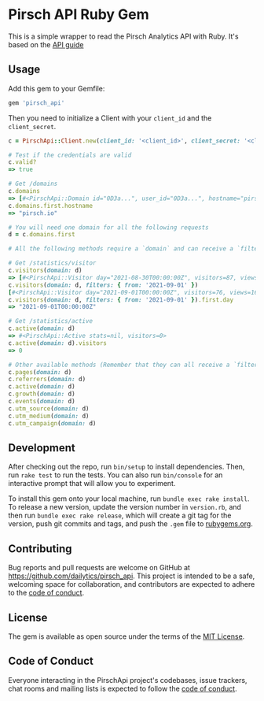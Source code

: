 # Pirsch API Ruby Gem
This is a simple wrapper to read the Pirsch Analytics API with Ruby.
It's based on the [API guide](https://docs.pirsch.io/api-sdks/api/)

## Usage
Add this gem to your Gemfile:
```rb
gem 'pirsch_api'
```
Then you need to initialize a Client with your `client_id` and the `client_secret`.
```rb
c = PirschApi::Client.new(client_id: '<client_id>', client_secret: '<client_secret>') 

# Test if the credentials are valid
c.valid?
=> true

# Get /domains
c.domains
=> [#<PirschApi::Domain id="0D3a...", user_id="0D3a...", hostname="pirsch.io", subdomain="pirsch", ... >]
c.domains.first.hostname
=> "pirsch.io"

# You will need one domain for all the following requests
d = c.domains.first

# All the following methods require a `domain` and can receive a `filters` hash

# Get /statistics/visitor
c.visitors(domain: d)
=> [#<PirschApi::Visitor day="2021-08-30T00:00:00Z", visitors=87, views=200, sessions=125, bounces=53, bounce_rate=0.6091954022988506>, #<PirschApi::Visitor day="2021-08-31T00:00:00Z", visitors=77, views=159, sessions=113, bounces=49, bounce_rate=0.6363636363636364>, #<PirschApi::Visitor day="2021-09-01T00:00:00Z", visitors=76, views=161, sessions=110, bounces=48, bounce_rate=0.631578947368421>, #<PirschApi::Visitor day="2021-09-02T00:00:00Z", visitors=79, views=152, sessions=130, bounces=52, bounce_rate=0.6582278481012658>, #<PirschApi::Visitor day="2021-09-03T00:00:00Z", visitors=53, views=109, sessions=68, bounces=26, bounce_rate=0.49056603773584906>, #<PirschApi::Visitor day="2021-09-04T00:00:00Z", visitors=54, views=126, sessions=71, bounces=31, bounce_rate=0.5740740740740741>, #<PirschApi::Visitor day="2021-09-05T00:00:00Z", visitors=116, views=202, sessions=131, bounces=84, bounce_rate=0.7241379310344828>, #<PirschApi::Visitor day="2021-09-06T00:00:00Z", visitors=1, views=1, sessions=1, bounces=1, bounce_rate=1>]
c.visitors(domain: d, filters: { from: '2021-09-01' })
[#<PirschApi::Visitor day="2021-09-01T00:00:00Z", visitors=76, views=161, sessions=110, bounces=48, bounce_rate=0.631578947368421>, #<PirschApi::Visitor day="2021-09-02T00:00:00Z", visitors=79, views=152, sessions=130, bounces=52, bounce_rate=0.6582278481012658>, #<PirschApi::Visitor day="2021-09-03T00:00:00Z", visitors=53, views=109, sessions=68, bounces=26, bounce_rate=0.49056603773584906>, #<PirschApi::Visitor day="2021-09-04T00:00:00Z", visitors=54, views=126, sessions=71, bounces=31, bounce_rate=0.5740740740740741>, #<PirschApi::Visitor day="2021-09-05T00:00:00Z", visitors=116, views=202, sessions=131, bounces=84, bounce_rate=0.7241379310344828>, #<PirschApi::Visitor day="2021-09-06T00:00:00Z", visitors=1, views=1, sessions=1, bounces=1, bounce_rate=1>]
c.visitors(domain: d, filters: { from: '2021-09-01' }).first.day
=> "2021-09-01T00:00:00Z"

# Get /statistics/active
c.active(domain: d)
=> #<PirschApi::Active stats=nil, visitors=0>
c.active(domain: d).visitors
=> 0

# Other available methods (Remember that they can all receive a `filters` hash)
c.pages(domain: d)
c.referrers(domain: d)
c.active(domain: d)
c.growth(domain: d)
c.events(domain: d)
c.utm_source(domain: d)
c.utm_medium(domain: d)
c.utm_campaign(domain: d)
```


## Development

After checking out the repo, run `bin/setup` to install dependencies. Then, run `rake test` to run the tests. You can also run `bin/console` for an interactive prompt that will allow you to experiment.

To install this gem onto your local machine, run `bundle exec rake install`. To release a new version, update the version number in `version.rb`, and then run `bundle exec rake release`, which will create a git tag for the version, push git commits and tags, and push the `.gem` file to [rubygems.org](https://rubygems.org).

## Contributing

Bug reports and pull requests are welcome on GitHub at https://github.com/dailytics/pirsch_api. This project is intended to be a safe, welcoming space for collaboration, and contributors are expected to adhere to the [code of conduct](https://github.com/dailytics/pirsch_api/blob/main/CODE_OF_CONDUCT.md).


## License

The gem is available as open source under the terms of the [MIT License](https://opensource.org/licenses/MIT).

## Code of Conduct

Everyone interacting in the PirschApi project's codebases, issue trackers, chat rooms and mailing lists is expected to follow the [code of conduct](https://github.com/dailytics/pirsch_api/blob/main/CODE_OF_CONDUCT.md).
